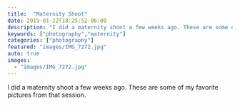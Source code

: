 ```yaml
---
title:  "Maternity Shoot"
date: 2019-01-22T18:25:52-06:00
description: "I did a maternity shoot a few weeks ago. These are some of my favorite pictures from that session."
keywords: ["photography","maternity"]
categories: ["photography"]
featured: "images/IMG_7272.jpg"
auto: true
images:
  - "images/IMG_7272.jpg"
---
```

I did a maternity shoot a few weeks ago. These are some of my favorite pictures from that session.